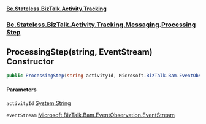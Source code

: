 #### [Be.Stateless.BizTalk.Activity.Tracking](README.md 'README')
### [Be.Stateless.BizTalk.Activity.Tracking.Messaging](Be.Stateless.BizTalk.Activity.Tracking.Messaging.md 'Be.Stateless.BizTalk.Activity.Tracking.Messaging').[ProcessingStep](ProcessingStep.md 'Be.Stateless.BizTalk.Activity.Tracking.Messaging.ProcessingStep')

## ProcessingStep(string, EventStream) Constructor

```csharp
public ProcessingStep(string activityId, Microsoft.BizTalk.Bam.EventObservation.EventStream eventStream);
```
#### Parameters

<a name='Be.Stateless.BizTalk.Activity.Tracking.Messaging.ProcessingStep.ProcessingStep(string,Microsoft.BizTalk.Bam.EventObservation.EventStream).activityId'></a>

`activityId` [System.String](https://docs.microsoft.com/en-us/dotnet/api/System.String 'System.String')

<a name='Be.Stateless.BizTalk.Activity.Tracking.Messaging.ProcessingStep.ProcessingStep(string,Microsoft.BizTalk.Bam.EventObservation.EventStream).eventStream'></a>

`eventStream` [Microsoft.BizTalk.Bam.EventObservation.EventStream](https://docs.microsoft.com/en-us/dotnet/api/Microsoft.BizTalk.Bam.EventObservation.EventStream 'Microsoft.BizTalk.Bam.EventObservation.EventStream')